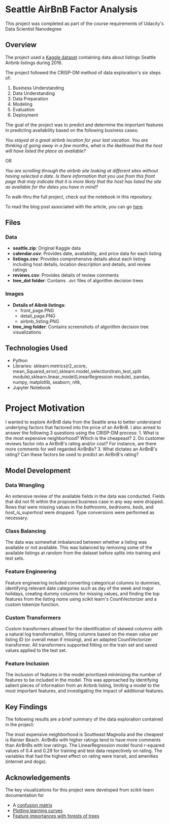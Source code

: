 # Seattle AirBnB Factor Analysis
This project was completed as part of the course requirements of Udacity's Data Scientist Nanodegree
## Overview
The project used a [Kaggle dataset](https://www.kaggle.com/airbnb/seattle) containing data about listings Seattle Airbnb listings during 2016.

The project followed the CRISP-DM method of data exploration's six steps of:
1. Business Understanding
2. Data Understanding
3. Data Preparation
4. Modeling
5. Evaluation
6. Deployment

The goal of the project was to predict and determine the important features in predicting availability based on the following business cases:

_You stayed at a great airbnb location for your last vacation. You are thinking of going away in a few months, what is the likelihood that the host will have listed the place as available?_

OR

_You are scrolling through the airbnb site looking at different sites without having selected a date. Is there information that you use from this front page that may indicate that it is more likely that the host has listed the site as available for the dates you have in mind?_

To walk-thru the full project, check out the notebook in this repository. 

To read the blog post associated with the article, you can go [here](https://medium.com/@cdrectenwald/leveraging-machine-learning-to-unleash-airbnb-insights-17414558fad9?sk=4d8e906ed527d72b406bf32fe11bf874).

## Files
### Data
- **seattle.zip**: Original Kaggle data
- **calendar.csv**: Provides date, availability, and price data for each listing
- **listings.csv**: Provides comprehensive details about each listing including host details, location description and details, and review ratings
- **reviews.csv**: Provides details of review comments
- **tree_dot folder**: Contains `.dot` files of algorithm decision trees

### Images
- **Details of Aibnb listings**:
    - front_page.PNG
    - detail_page.PNG
    - airbnb_listing.PNG
- **tree_img folder**: Contains screenshots of algorithm decision tree visualizations


## Technologies Used
- Python
- Libraries: sklearn.metrics(r2_score, mean_Squared_error),sklearn.model_selection(train_test_split module),sklearn.linear_model(LinearRegression module), pandas, numpy, matplotlib, seaborn, nltk, 
- Jupyter Notebook
# Project Motivation
I wanted to explore AirBnB data from the Seattle area to better understand underlying factors that factored into the price of an AirBnB. I also aimed to answer the following 3 questions using the CRISP-DM process:
    1. What is the most expensive neighborhood? Which is the cheapeast?
    2. Do customer reviews factor into a AirBnB's rating and/or cost? For instance, are there more comments for well regarded AirBnBs?
    3. What dictates an AirBnB's rating? Can these factors be used to predict an AirBnB's rating?
## Model Development
### Data Wrangling
An extensive review of the available fields in the data was conducted. Fields that did not fit within the proposed business case in any way were dropped. Rows that were missing values in the _bathrooms_, _bedrooms_, _beds_, and _host_is_superhost_ were dropped. Type conversions were performed as necessary.

### Class Balancing
The data was somewhat imbalanced between whether a listing was available or not available. This was balanced by removing some of the available listings at random from the dataset before splits into training and test sets.

### Feature Engineering
Feature engineering included converting categorical columns to dummies, identifying relevant date categories such as day of the week and major holidays, creating dummy columns for missing values, and finding the top features from the listing _name_ using scikit learn's CountVectorizer and a custom tokenize function.

### Custom Transformers
Custom transformers allowed for the identification of skewed columns with a natural log transformation, filling columns based on the mean value per listing ID (or overall mean if missing), and an adapted CountVectorizer transformer. All transformers supported fitting on the train set and saved values applied to the test set.

### Feature Inclusion
The inclusion of features in the model prioritized minimizing the number of features to be included in the model. This was approached by identifying salient pieces of information from an Airbnb listing, limiting a model to the most important features, and investigating the impact of additional features.

## Key Findings

The following results are a brief summary of the data exploration contained in the project:

The most expensive neighborhood is Southeast Magnolia and the cheapest is Rainier Beach.
AirBnBs with higher ratings tend to have more comments than AirBnBs with low ratings.
The LinearRegression model found r-squared values of 0.4 and 0.29 for training and test data respectively on rating.
The variables that had the highest effect on rating were transit, and amenities (internet and dogs).


## Acknowledgements
The key visualizations for this project were developed from scikit-learn documentation for
- A [confusion matrix](https://scikit-learn.org/stable/auto_examples/model_selection/plot_confusion_matrix.html#sphx-glr-auto-examples-model-selection-plot-confusion-matrix-py)
- [Plotting learning curves](https://scikit-learn.org/stable/auto_examples/model_selection/plot_learning_curve.html)
- [Feature importances with forests of trees](https://scikit-learn.org/stable/auto_examples/ensemble/plot_forest_importances.html)

